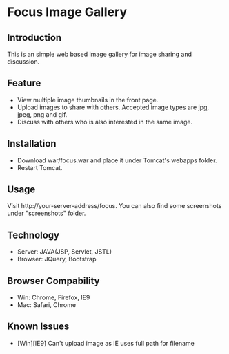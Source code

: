 # Focus Image Gallery

## Introduction
This is an simple web based image gallery for image sharing and discussion.

## Feature
* View multiple image thumbnails in the front page. 
* Upload images to share with others. Accepted image types are jpg, jpeg, png and gif.
* Discuss with others who is also interested in the same image.

## Installation
* Download war/focus.war and place it under Tomcat's webapps folder.
* Restart Tomcat.

## Usage
Visit http://your-server-address/focus. You can also find some screenshots under "screenshots" folder.

## Technology
* Server:  JAVA(JSP, Servlet, JSTL)
* Browser: JQuery, Bootstrap

## Browser Compability
* Win: Chrome, Firefox, IE9
* Mac: Safari, Chrome

## Known Issues
* [Win][IE9] Can't upload image as IE uses full path for filename
